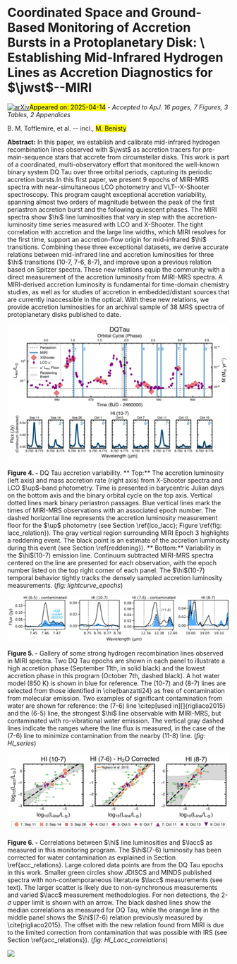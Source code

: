 <div class="macros" style="visibility:hidden;">
$\newcommand{\ensuremath}{}$
$\newcommand{\xspace}{}$
$\newcommand{\object}[1]{\texttt{#1}}$
$\newcommand{\farcs}{{.}''}$
$\newcommand{\farcm}{{.}'}$
$\newcommand{\arcsec}{''}$
$\newcommand{\arcmin}{'}$
$\newcommand{\ion}[2]{#1#2}$
$\newcommand{\textsc}[1]{\textrm{#1}}$
$\newcommand{\hl}[1]{\textrm{#1}}$
$\newcommand{\footnote}[1]{}$
$\newcommand{\url}[1]{\href{#1}{#1}}$
$\newcommand{\dodoi}[1]{doi:~\href{http://doi.org/#1}{\nolinkurl{#1}}}$
$\newcommand{\doeprint}[1]{\href{http://ascl.net/#1}{\nolinkurl{http://ascl.net/#1}}}$
$\newcommand{\doarXiv}[1]{\href{https://arxiv.org/abs/#1}{\nolinkurl{https://arxiv.org/abs/#1}}}$
$\newcommand{\teff}{\ensuremath{T_{\text{eff}}}}$
$\newcommand{\logg}{log(g)}$
$\newcommand{\vmac}{v_{\rm mac}}$
$\newcommand{\hal}{H\alpha}$
$\newcommand{\fbol}{F_{\mathrm{bol}}}$
$\newcommand{\rsun}{R_\odot}$
$\newcommand{\rstar}{R_\star}$
$\newcommand{\mstar}{M_\star}$
$\newcommand{\msun}{M_\odot}$
$\newcommand{\lsun}{L_\odot}$
$\newcommand{\rhosun}{\rho_\odot}$
$\newcommand{\degs}{^\circ}$
$\newcommand{\funit}{erg s^{-1} cm^{-2} Å^{-1}}$
$\newcommand{\vsini}{vsini}$
$\newcommand{\htwo}{H_2}$
$\newcommand{\lam}{\lambda}$
$\newcommand{\mdot}{\dot{M}}$
$\newcommand{\hei}{He {\scshape i}}$
$\newcommand{\hi}{H {\scshape i}}$
$\newcommand{\oi}{[O {\scshape i}]}$
$\newcommand{\caii}{Ca {\scshape ii}}$
$\newcommand{\lii}{Li {\scshape i}}$
$\newcommand{\nai}{Na {\scshape i}}$
$\newcommand{\ari}{Ar {\scshape i}}$
$\newcommand{\kms}{km s^{-1}}$
$\newcommand{\gaia}{{\it Gaia}}$
$\newcommand{\hst}{{\it HST}}$
$\newcommand{\kepler}{{\it Kepler}}$
$\newcommand{\ktwo}{{\it K}2}$
$\newcommand{\tess}{{\it TESS}}$
$\newcommand{\Tess}{{\it TESS}}$
$\newcommand{\spitzer}{{\it Spitzer}}$
$\newcommand{\Spitzer}{{\it Spitzer}}$
$\newcommand{\jwst}{{\it JWST}}$
$\newcommand$
$\newcommand{\fspot}{f_{\rm s}}$
$\newcommand{\fspotecl}{f_{\rm s, ecl}}$
$\newcommand{\co}{^{12}{\mathrm{CO}}  J=2-1}$
$\newcommand{\lacc}{L_{\rm acc}}$
$\newcommand{\up}{{\it u}^\prime}$
$\newcommand{\rp}{{\it r}^\prime}$
$\newcommand{\AB}[1]{\textcolor{orange}{\textbf{(AB:} #1)}}$
$\newcommand{\CFM}[1]{\textcolor{purple}{\textbf{(CFM:} #1)}}$
$\newcommand{\BT}[1]{\textcolor{red}{\textbf{(BT:} #1)}}$
$\newcommand\natexlab{#1}$</div>



<div id="title">

# Coordinated Space and Ground-Based Monitoring of Accretion Bursts in a Protoplanetary Disk: \ Establishing Mid-Infrared Hydrogen Lines as Accretion Diagnostics for $\jwst$--MIRI

</div>
<div id="comments">

[![arXiv](https://img.shields.io/badge/arXiv-2504.08029-b31b1b.svg)](https://arxiv.org/abs/2504.08029)<mark>Appeared on: 2025-04-14</mark> -  _Accepted to ApJ. 16 pages, 7 Figures, 3 Tables, 2 Appendices_

</div>
<div id="authors">

B. M. Tofflemire, et al. -- incl., <mark>M. Benisty</mark>

</div>
<div id="abstract">

**Abstract:** In this paper, we establish and calibrate mid-infrared hydrogen recombination lines observed with $\jwst$ as accretion tracers for pre-main-sequence stars that accrete from circumstellar disks. This work is part of a coordinated, multi-observatory effort that monitored the well-known binary system DQ Tau over three orbital periods, capturing its periodic accretion bursts.In this first paper, we present 9 epochs of MIRI-MRS spectra with near-simultaneous LCO photometry and VLT--X-Shooter spectroscopy. This program caught exceptional accretion variability, spanning almost two orders of magnitude between the peak of the first periastron accretion burst and the following quiescent phases. The MIRI spectra show $\hi$ line luminosities that vary in step with the accretion-luminosity time series measured with LCO and X-Shooter. The tight correlation with accretion and the large line widths, which MIRI resolves for the first time, support an accretion-flow origin for mid-infrared $\hi$ transitions. Combining these three exceptional datasets, we derive accurate relations between mid-infrared line and accretion luminosities for three $\hi$ transitions (10-7, 7-6, 8-7), and improve upon a previous relation based on Spitzer spectra. These new relations equip the community with a direct measurement of the accretion luminosity from MIRI-MRS spectra. A MIRI-derived accretion luminosity is fundamental for time-domain chemistry studies, as well as for studies of accretion in embedded/distant sources that are currently inaccessible in the optical. With these new relations, we provide accretion luminosities for an archival sample of 38 MRS spectra of protoplanetary disks published to date.

</div>

<div id="div_fig1">

<img src="tmp_2504.08029/./DQTau_lc_acc.png" alt="Fig4" width="100%"/>

**Figure 4. -** DQ Tau accretion variability. ** Top:** The accretion luminosity (left axis) and mass accretion rate (right axis) from X-Shooter spectra and LCO $\up$-band photometry. Time is presented in barycentric Julian days on the bottom axis and the binary orbital cycle on the top axis. Vertical dotted lines mark binary periastron passages. Blue vertical lines mark the times of MIRI-MRS observations with an associated epoch number. The dashed horizontal line represents the accretion luminosity measurement floor for the $\up$ photometry (see Section \ref{lco_lacc}; Figure \ref{fig: lacc_relation}). The gray vertical region surrounding MIRI Epoch 3 highlights a reddening event. The black point is an estimate of the accretion luminosity during this event (see Section \ref{reddening}).
** Bottom:** Variability in the $\hi$(10-7) emission line. Continuum subtracted MIRI-MRS spectra centered on the line are presented for each observation, with the epoch number listed on the top right corner of each panel. The $\hi$(10-7) temporal behavior tightly tracks the densely sampled accretion luminosity measurements. (*fig: lightcurve_epochs*)

</div>
<div id="div_fig2">

<img src="tmp_2504.08029/./MIRI_lines_HIseries.png" alt="Fig5" width="100%"/>

**Figure 5. -** Gallery of some strong hydrogen recombination lines observed in MIRI spectra. Two DQ Tau epochs are shown in each panel to illustrate a high accretion phase (September 11th, in solid black) and the lowest accretion phase in this program (October 7th, dashed black). A hot water model (850 K) is shown in blue for reference. The (10-7) and (8-7) lines are selected from those identified in \cite{banzatti24} as free of contamination from molecular emission. Two examples of significant contamination from water are shown for reference: the (7-6) line \citep[used in][]{rigliaco2015} and the (6-5) line, the strongest $\hi$ line observable with MIRI-MRS, but contaminated with ro-vibrational water emission. The vertical gray dashed lines indicate the ranges where the line flux is measured, in the case of the (7-6) line to minimize contamination from the nearby (11-8) line.  (*fig: HI_series*)

</div>
<div id="div_fig3">

<img src="tmp_2504.08029/./DQTau_relation_alt.png" alt="Fig6" width="100%"/>

**Figure 6. -** Correlations between $\hi$ line luminosities and $\lacc$ as measured in this monitoring program. The $\hi$(7-6) luminosity has been corrected for water contamination as explained in Section \ref{acc_relations}. Large colored data points are from the DQ Tau epochs in this work. Smaller green circles show JDISCS and MINDS published spectra with non-contemporaneous literature $\lacc$ measurements (see text). The larger scatter is likely due to non-synchronous measurements and varied $\lacc$ measurement methodologies. For non detections, the 2-$\sigma$ upper limit is shown with an arrow. The black dashed lines show the median correlations as measured for DQ Tau, while the orange line in the middle panel shows the $\hi$(7-6) relation previously measured by \cite{rigliaco2015}. The offset with the new relation found from MIRI is due to the limited correction from contamination that was possible with IRS (see Section \ref{acc_relations}). (*fig: HI_Lacc_correlations*)

</div><div id="qrcode"><img src=https://api.qrserver.com/v1/create-qr-code/?size=100x100&data="https://arxiv.org/abs/2504.08029"></div>